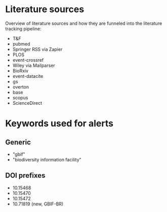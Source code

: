 # Literature sources

Overview of literature sources and how they are funneled into the literature tracking pipeline:

- T&F
- pubmed
- Springer RSS via Zapier
- PLOS
- event-crossref
- Wiley via Mailparser
- BioRxiv
- event-datacite
- gs
- overton
- base
- scopus
- ScienceDirect

# Keywords used for alerts

## Generic

- "gbif"
- "biodiversity information facility"

## DOI prefixes

- 10.15468
- 10.15470
- 10.15472
- 10.71819 (new, GBIF-BR)
